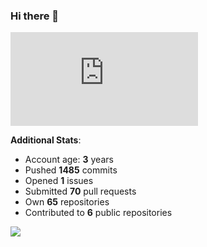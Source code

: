 ### Hi there 👋

![Bob's github activity graph](https://d3eqgu1c877dat.cloudfront.net/graph-stats.xml)

**Additional Stats**:
- Account age: **3** years
- Pushed **1485** commits
- Opened **1** issues
- Submitted **70** pull requests
- Own **65** repositories
- Contributed to **6** public repositories

![](https://komarev.com/ghpvc/?username=BobTheSoftwareDeveloper)

